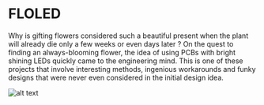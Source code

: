 # FLOLED

Why is gifting flowers considered such a beautiful present when the plant will already die only a few weeks or even days later ? On the quest to finding an always-blooming flower, the idea of using PCBs with bright shining LEDs quickly came to the engineering mind. This is one of these projects that involve interesting methods, ingenious workarounds and funky designs that were never even considered in the initial design idea.

![alt text]([http://url/to/img.png](https://github.com/potblitd/FLOLED/blob/main/images/FLOLED-BASE_schematic-simple.png))
